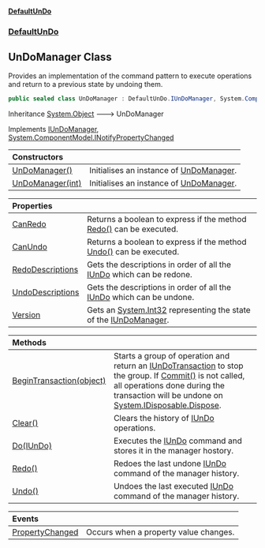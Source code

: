 #### [DefaultUnDo](../../index.md 'index')
### [DefaultUnDo](../../index.md#DefaultUnDo 'DefaultUnDo')

## UnDoManager Class

Provides an implementation of the command pattern to execute operations and return to a previous state by undoing them\.

```csharp
public sealed class UnDoManager : DefaultUnDo.IUnDoManager, System.ComponentModel.INotifyPropertyChanged
```

Inheritance [System\.Object](https://docs.microsoft.com/en-us/dotnet/api/System.Object 'System\.Object') &#129106; UnDoManager

Implements [IUnDoManager](../IUnDoManager/index.md 'DefaultUnDo\.IUnDoManager'), [System\.ComponentModel\.INotifyPropertyChanged](https://docs.microsoft.com/en-us/dotnet/api/System.ComponentModel.INotifyPropertyChanged 'System\.ComponentModel\.INotifyPropertyChanged')

| Constructors | |
| :--- | :--- |
| [UnDoManager\(\)](UnDoManager.md#DefaultUnDo.UnDoManager.UnDoManager() 'DefaultUnDo\.UnDoManager\.UnDoManager\(\)') | Initialises an instance of [UnDoManager](DefaultUnDo/UnDoManager/index.md 'DefaultUnDo\.UnDoManager')\. |
| [UnDoManager\(int\)](UnDoManager.md#DefaultUnDo.UnDoManager.UnDoManager(int) 'DefaultUnDo\.UnDoManager\.UnDoManager\(int\)') | Initialises an instance of [UnDoManager](DefaultUnDo/UnDoManager/index.md 'DefaultUnDo\.UnDoManager')\. |

| Properties | |
| :--- | :--- |
| [CanRedo](CanRedo.md 'DefaultUnDo\.UnDoManager\.CanRedo') | Returns a boolean to express if the method [Redo\(\)](Redo().md 'DefaultUnDo\.UnDoManager\.Redo\(\)') can be executed\. |
| [CanUndo](CanUndo.md 'DefaultUnDo\.UnDoManager\.CanUndo') | Returns a boolean to express if the method [Undo\(\)](Undo().md 'DefaultUnDo\.UnDoManager\.Undo\(\)') can be executed\. |
| [RedoDescriptions](RedoDescriptions.md 'DefaultUnDo\.UnDoManager\.RedoDescriptions') | Gets the descriptions in order of all the [IUnDo](../IUnDo/index.md 'DefaultUnDo\.IUnDo') which can be redone\. |
| [UndoDescriptions](UndoDescriptions.md 'DefaultUnDo\.UnDoManager\.UndoDescriptions') | Gets the descriptions in order of all the [IUnDo](../IUnDo/index.md 'DefaultUnDo\.IUnDo') which can be undone\. |
| [Version](Version.md 'DefaultUnDo\.UnDoManager\.Version') | Gets an [System\.Int32](https://docs.microsoft.com/en-us/dotnet/api/System.Int32 'System\.Int32') representing the state of the [IUnDoManager](../IUnDoManager/index.md 'DefaultUnDo\.IUnDoManager')\. |

| Methods | |
| :--- | :--- |
| [BeginTransaction\(object\)](BeginTransaction(object).md 'DefaultUnDo\.UnDoManager\.BeginTransaction\(object\)') | Starts a group of operation and return an [IUnDoTransaction](../IUnDoTransaction/index.md 'DefaultUnDo\.IUnDoTransaction') to stop the group\. If [Commit\(\)](../IUnDoTransaction/Commit().md 'DefaultUnDo\.IUnDoTransaction\.Commit\(\)') is not called, all operations done during the transaction will be undone on [System\.IDisposable\.Dispose](https://docs.microsoft.com/en-us/dotnet/api/System.IDisposable.Dispose 'System\.IDisposable\.Dispose')\. |
| [Clear\(\)](Clear().md 'DefaultUnDo\.UnDoManager\.Clear\(\)') | Clears the history of [IUnDo](../IUnDo/index.md 'DefaultUnDo\.IUnDo') operations\. |
| [Do\(IUnDo\)](Do(IUnDo).md 'DefaultUnDo\.UnDoManager\.Do\(DefaultUnDo\.IUnDo\)') | Executes the [IUnDo](../IUnDo/index.md 'DefaultUnDo\.IUnDo') command and stores it in the manager hostory\. |
| [Redo\(\)](Redo().md 'DefaultUnDo\.UnDoManager\.Redo\(\)') | Redoes the last undone [IUnDo](../IUnDo/index.md 'DefaultUnDo\.IUnDo') command of the manager history\. |
| [Undo\(\)](Undo().md 'DefaultUnDo\.UnDoManager\.Undo\(\)') | Undoes the last executed [IUnDo](../IUnDo/index.md 'DefaultUnDo\.IUnDo') command of the manager history\. |

| Events | |
| :--- | :--- |
| [PropertyChanged](PropertyChanged.md 'DefaultUnDo\.UnDoManager\.PropertyChanged') | Occurs when a property value changes\. |
